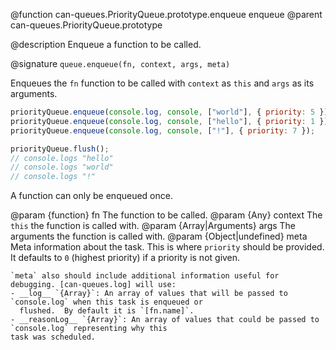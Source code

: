 @function can-queues.PriorityQueue.prototype.enqueue enqueue
@parent can-queues.PriorityQueue.prototype

@description Enqueue a function to be called.

@signature `queue.enqueue(fn, context, args, meta)`

Enqueues the `fn` function to be called with `context` as `this` and `args` as its arguments.

```js
priorityQueue.enqueue(console.log, console, ["world"], { priority: 5 });
priorityQueue.enqueue(console.log, console, ["hello"], { priority: 1 });
priorityQueue.enqueue(console.log, console, ["!"], { priority: 7 });

priorityQueue.flush();
// console.logs "hello"
// console.logs "world"
// console.logs "!"
```

A function can only be enqueued once.

  @param {function} fn The function to be called.
  @param {Any} context The `this` the function is called with.
  @param {Array|Arguments} args The arguments the function is called with.
  @param {Object|undefined} meta Meta information about the task.  This is where `priority` should be
    provided. It defaults to `0` (highest priority) if a priority is not given.

    `meta` also should include additional information useful for debugging. [can-queues.log] will use:
    - __log__ `{Array}`: An array of values that will be passed to `console.log` when this task is enqueued or
      flushed.  By default it is `[fn.name]`.
    - __reasonLog__ `{Array}`: An array of values that could be passed to `console.log` representing why this
    task was scheduled.
